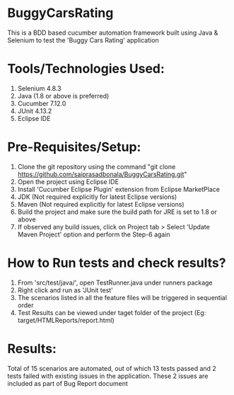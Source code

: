 # BuggyCarsRating
This is a BDD based cucumber automation framework built using Java & Selenium to test the 'Buggy Cars Rating' application

# Tools/Technologies Used:
1. Selenium 4.8.3
2. Java (1.8 or above is preferred)
3. Cucumber 7.12.0
4. JUnit 4.13.2
5. Eclipse IDE 

# Pre-Requisites/Setup:
1. Clone the git repository using the command "git clone https://github.com/saiprasadbonala/BuggyCarsRating.git"
2. Open the project using Eclipse IDE
3. Install 'Cucumber Eclipse Plugin' extension from Eclipse MarketPlace
4. JDK (Not required explicitly for latest Eclipse versions)
5. Maven (Not required explicitly for latest Eclipse versions)
6. Build the project and make sure the build path for JRE is set to 1.8 or above
7. If observed any build issues, click on Project tab > Select 'Update Maven Project' option and perform the Step-6 again

# How to Run tests and check results?
1. From 'src/test/java/', open TestRunner.java under runners package
2. Right click and run as 'JUnit test'
3. The scenarios listed in all the feature files will be triggered in sequential order
4. Test Results can be viewed under taget folder of the project (Eg: target/HTMLReports/report.html)

# Results: 
Total of 15 scenarios are automated, out of which 13 tests passed and 2 tests failed with existing issues in the application. These 2 issues are included as part of Bug Report document

